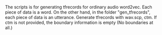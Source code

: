 The scripts is for generating tfrecords for ordinary audio word2vec. Each piece of data is a word. On the other hand, in the folder "gen_tfrecords", each piece of data is an utterance.
Generate tfrecords with wav.scp, ctm. If ctm is not provided, the boundary information is empty (No boundaries at all.)
